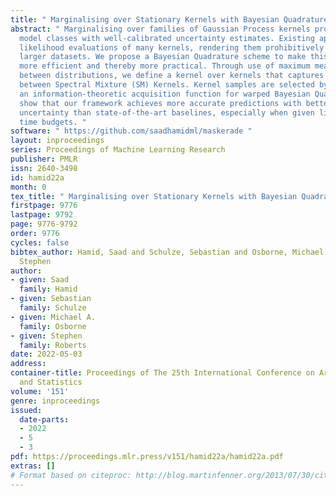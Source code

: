 ```yaml
---
title: " Marginalising over Stationary Kernels with Bayesian Quadrature "
abstract: " Marginalising over families of Gaussian Process kernels produces flexible
  model classes with well-calibrated uncertainty estimates. Existing approaches require
  likelihood evaluations of many kernels, rendering them prohibitively expensive for
  larger datasets. We propose a Bayesian Quadrature scheme to make this marginalisation
  more efficient and thereby more practical. Through use of maximum mean discrepancies
  between distributions, we define a kernel over kernels that captures invariances
  between Spectral Mixture (SM) Kernels. Kernel samples are selected by generalising
  an information-theoretic acquisition function for warped Bayesian Quadrature. We
  show that our framework achieves more accurate predictions with better calibrated
  uncertainty than state-of-the-art baselines, especially when given limited (wall-clock)
  time budgets. "
software: " https://github.com/saadhamidml/maskerade "
layout: inproceedings
series: Proceedings of Machine Learning Research
publisher: PMLR
issn: 2640-3498
id: hamid22a
month: 0
tex_title: " Marginalising over Stationary Kernels with Bayesian Quadrature "
firstpage: 9776
lastpage: 9792
page: 9776-9792
order: 9776
cycles: false
bibtex_author: Hamid, Saad and Schulze, Sebastian and Osborne, Michael A. and Roberts,
  Stephen
author:
- given: Saad
  family: Hamid
- given: Sebastian
  family: Schulze
- given: Michael A.
  family: Osborne
- given: Stephen
  family: Roberts
date: 2022-05-03
address:
container-title: Proceedings of The 25th International Conference on Artificial Intelligence
  and Statistics
volume: '151'
genre: inproceedings
issued:
  date-parts:
  - 2022
  - 5
  - 3
pdf: https://proceedings.mlr.press/v151/hamid22a/hamid22a.pdf
extras: []
# Format based on citeproc: http://blog.martinfenner.org/2013/07/30/citeproc-yaml-for-bibliographies/
---
```

